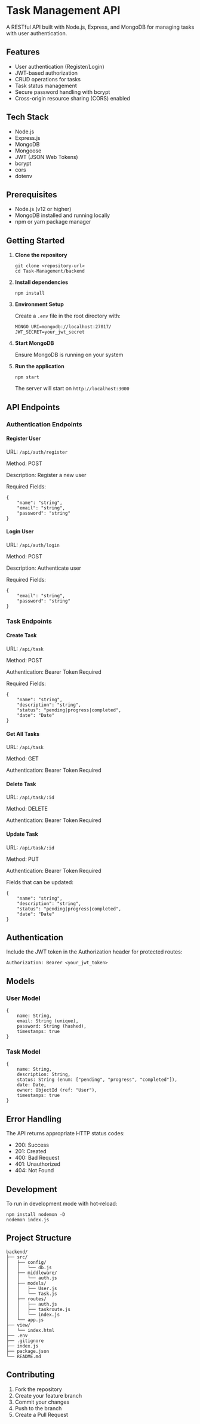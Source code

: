 

Task Management API
===================

A RESTful API built with Node.js, Express, and MongoDB for managing tasks with user authentication.

Features
--------

*   User authentication (Register/Login)
*   JWT-based authorization
*   CRUD operations for tasks
*   Task status management
*   Secure password handling with bcrypt
*   Cross-origin resource sharing (CORS) enabled

Tech Stack
----------

*   Node.js
*   Express.js
*   MongoDB
*   Mongoose
*   JWT (JSON Web Tokens)
*   bcrypt
*   cors
*   dotenv

Prerequisites
-------------

*   Node.js (v12 or higher)
*   MongoDB installed and running locally
*   npm or yarn package manager

Getting Started
---------------

1.  **Clone the repository**
    
        git clone <repository-url>
        cd Task-Management/backend
    
2.  **Install dependencies**
    
        npm install
    
3.  **Environment Setup**
    
    Create a `.env` file in the root directory with:
    
        MONGO_URI=mongodb://localhost:27017/
        JWT_SECRET=your_jwt_secret
    
4.  **Start MongoDB**
    
    Ensure MongoDB is running on your system
    
5.  **Run the application**
    
        npm start
    
    The server will start on `http://localhost:3000`
    

API Endpoints
-------------

### Authentication Endpoints

#### Register User

URL: `/api/auth/register`

Method: POST

Description: Register a new user

Required Fields:

    {
        "name": "string",
        "email": "string",
        "password": "string"
    }

#### Login User

URL: `/api/auth/login`

Method: POST

Description: Authenticate user

Required Fields:

    {
        "email": "string",
        "password": "string"
    }

### Task Endpoints

#### Create Task

URL: `/api/task`

Method: POST

Authentication: Bearer Token Required

Required Fields:

    {
        "name": "string",
        "description": "string",
        "status": "pending|progress|completed",
        "date": "Date"
    }

#### Get All Tasks

URL: `/api/task`

Method: GET

Authentication: Bearer Token Required

#### Delete Task

URL: `/api/task/:id`

Method: DELETE

Authentication: Bearer Token Required

#### Update Task

URL: `/api/task/:id`

Method: PUT

Authentication: Bearer Token Required

Fields that can be updated:

    {
        "name": "string",
        "description": "string",
        "status": "pending|progress|completed",
        "date": "Date"
    }

Authentication
--------------

Include the JWT token in the Authorization header for protected routes:

    Authorization: Bearer <your_jwt_token>

Models
------

### User Model

    {
        name: String,
        email: String (unique),
        password: String (hashed),
        timestamps: true
    }

### Task Model

    {
        name: String,
        description: String,
        status: String (enum: ["pending", "progress", "completed"]),
        date: Date,
        owner: ObjectId (ref: "User"),
        timestamps: true
    }

Error Handling
--------------

The API returns appropriate HTTP status codes:

*   200: Success
*   201: Created
*   400: Bad Request
*   401: Unauthorized
*   404: Not Found

Development
-----------

To run in development mode with hot-reload:

    npm install nodemon -D
    nodemon index.js

Project Structure
-----------------

    backend/
    ├── src/
    │   ├── config/
    │   │   └── db.js
    │   ├── middleware/
    │   │   └── auth.js
    │   ├── models/
    │   │   ├── User.js
    │   │   └── Task.js
    │   ├── routes/
    │   │   ├── auth.js
    │   │   ├── taskroute.js
    │   │   └── index.js
    │   └── app.js
    ├── view/
    │   └── index.html
    ├── .env
    ├── .gitignore
    ├── index.js
    ├── package.json
    └── README.md

Contributing
------------

1.  Fork the repository
2.  Create your feature branch
3.  Commit your changes
4.  Push to the branch
5.  Create a Pull Request
